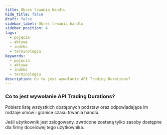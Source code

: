 ```yaml
---
title: Okres trwania handlu
hide_title: false
draft: false
sidebar_label: Okres trwania handlu
sidebar_position: 4
tags:
  - pojęcia
  - aktywa
  - indeks
  - terminologia
keywords:
  - pojęcia
  - aktywa
  - indeks
  - terminologia
description: Co to jest wywołanie API Trading Durations?
---
```


### Co to jest wywołanie API Trading Durations?

Pobierz listę wszystkich dostępnych podstaw oraz odpowiadające im rodzaje umów i granice czasu trwania handlu.

Jeśli użytkownik jest zalogowany, zwrócone zostaną tylko zasoby dostępne dla firmy docelowej tego użytkownika.
